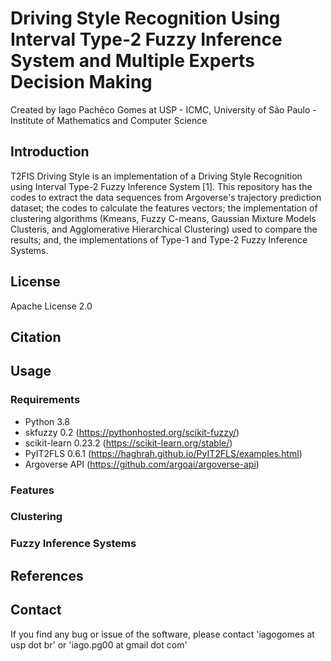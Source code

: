 # Driving Style Recognition Using Interval Type-2 Fuzzy Inference System and Multiple Experts Decision Making

Created by Iago Pachêco Gomes at USP - ICMC, University of São Paulo - Institute of Mathematics and Computer Science

## Introduction

T2FIS Driving Style is an implementation of a Driving Style Recognition using Interval Type-2 Fuzzy Inference System [1]. This repository has the codes to extract the data sequences from Argoverse's trajectory prediction dataset; the codes to calculate the features vectors; the implementation of clustering algorithms (Kmeans, Fuzzy C-means, Gaussian Mixture Models Clusteris, and Agglomerative Hierarchical Clustering) used to compare the results; and, the implementations of Type-1 and Type-2 Fuzzy Inference Systems.


## License

Apache License 2.0

## Citation

## Usage

### Requirements

- Python 3.8
- skfuzzy 0.2 (https://pythonhosted.org/scikit-fuzzy/)
- scikit-learn 0.23.2 (https://scikit-learn.org/stable/)
- PyIT2FLS 0.6.1 (https://haghrah.github.io/PyIT2FLS/examples.html)
- Argoverse API (https://github.com/argoai/argoverse-api)

### Features

### Clustering

### Fuzzy Inference Systems

## References

## Contact

If you find any bug or issue of the software, please contact 'iagogomes at usp dot br' or 'iago.pg00 at gmail dot com'
